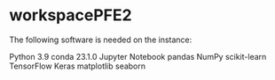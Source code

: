 ﻿# workspacePFE2
The following software is needed on the instance:

Python 3.9 conda 23.1.0 Jupyter Notebook pandas NumPy scikit-learn TensorFlow Keras matplotlib seaborn

